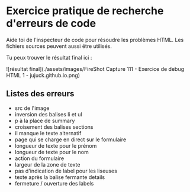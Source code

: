 # Exercice pratique de recherche d'erreurs de code

Aide toi de l'inspecteur de code pour résoudre les problèmes HTML. Les fichiers sources peuvent aussi être utilisés.

Tu peux trouver le résultat final ici :

![résultat final](./assets/images/FireShot Capture 111 - Exercice de debug HTML 1 - jujuck.github.io.png)

## Listes des erreurs

- src de l'image
- inversion des balises li et ul
- p à la place de summary
- croisement des balises sections
- il manque le texte alternatif
- page qui se charge en direct sur le formulaire
- longueur de texte pour le  prénom
- longueur de texte pour le nom
- action du formulaire
- largeur de la zone de texte
- pas d'indication de label pour les liseuses
- texte après la balise fermante details
- fermeture / ouverture des labels
